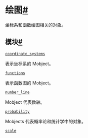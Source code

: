 # 绘图[#](#module-manim.mobject.graphing "此标题的固定链接")

坐标系和函数绘图相关的对象。

## 模块[#](#modules "此标题的固定链接")

[`coordinate_systems`](manim.mobject.graphing.coordinate_systems.html#module-manim.mobject.graphing.coordinate_systems "manim.mobject.graphing.coordinate_systems")

表示坐标系的 Mobject。

[`functions`](manim.mobject.graphing.functions.html#module-manim.mobject.graphing.functions "manim.mobject.graphing.functions")

表示函数图的 Mobject。

[`number_line`](manim.mobject.graphing.number_line.html#module-manim.mobject.graphing.number_line "manim.mobject.graphing.number_line")

Mobject 代表数轴。

[`probability`](manim.mobject.graphing.probability.html#module-manim.mobject.graphing.probability "manim.mobject.graphing.概率")

Mobjects 代表概率论和统计学中的对象。

[`scale`](manim.mobject.graphing.scale.html#module-manim.mobject.graphing.scale "manim.mobject.graphing.scale")
